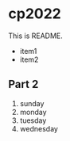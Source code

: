 # cp2022
This is README.
 - item1
 - item2 

 ## Part 2
 1. sunday
 1. monday
 1. tuesday
 1. wednesday